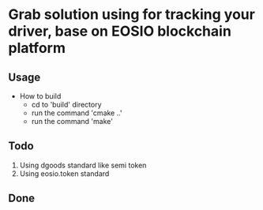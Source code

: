 # Grab solution using for tracking your driver, base on EOSIO blockchain platform

Usage
-----
- How to build
   - cd to 'build' directory
   - run the command 'cmake ..'
   - run the command 'make'

Todo
-----
1. Using dgoods standard like semi token
2. Using eosio.token standard


Done
-----
